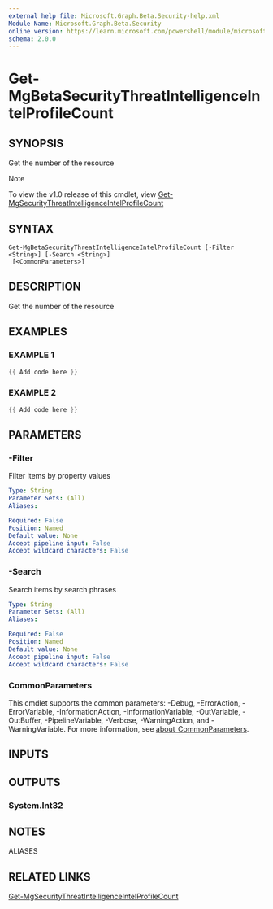 ```yaml
---
external help file: Microsoft.Graph.Beta.Security-help.xml
Module Name: Microsoft.Graph.Beta.Security
online version: https://learn.microsoft.com/powershell/module/microsoft.graph.beta.security/get-mgbetasecuritythreatintelligenceintelprofilecount
schema: 2.0.0
---
```


# Get-MgBetaSecurityThreatIntelligenceIntelProfileCount

## SYNOPSIS
Get the number of the resource

> [!NOTE]
> To view the v1.0 release of this cmdlet, view [Get-MgSecurityThreatIntelligenceIntelProfileCount](/powershell/module/Microsoft.Graph.Security/Get-MgSecurityThreatIntelligenceIntelProfileCount?view=graph-powershell-v1.0)

## SYNTAX

```
Get-MgBetaSecurityThreatIntelligenceIntelProfileCount [-Filter <String>] [-Search <String>]
 [<CommonParameters>]
```

## DESCRIPTION
Get the number of the resource

## EXAMPLES

### EXAMPLE 1
```powershell
{{ Add code here }}
```

### EXAMPLE 2
```powershell
{{ Add code here }}
```

## PARAMETERS

### -Filter
Filter items by property values

```yaml
Type: String
Parameter Sets: (All)
Aliases:

Required: False
Position: Named
Default value: None
Accept pipeline input: False
Accept wildcard characters: False
```

### -Search
Search items by search phrases

```yaml
Type: String
Parameter Sets: (All)
Aliases:

Required: False
Position: Named
Default value: None
Accept pipeline input: False
Accept wildcard characters: False
```

### CommonParameters
This cmdlet supports the common parameters: -Debug, -ErrorAction, -ErrorVariable, -InformationAction, -InformationVariable, -OutVariable, -OutBuffer, -PipelineVariable, -Verbose, -WarningAction, and -WarningVariable. For more information, see [about_CommonParameters](http://go.microsoft.com/fwlink/?LinkID=113216).

## INPUTS

## OUTPUTS

### System.Int32
## NOTES

ALIASES

## RELATED LINKS
[Get-MgSecurityThreatIntelligenceIntelProfileCount](/powershell/module/Microsoft.Graph.Security/Get-MgSecurityThreatIntelligenceIntelProfileCount?view=graph-powershell-v1.0)

